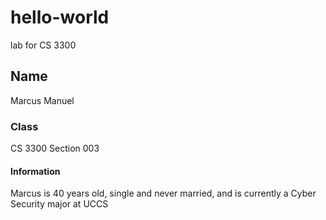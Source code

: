 # hello-world
lab for CS 3300

## **Name**
Marcus Manuel

### **Class**
CS 3300 Section 003

#### **Information**
Marcus is 40 years old, single and never married, and is currently a Cyber Security major at UCCS
